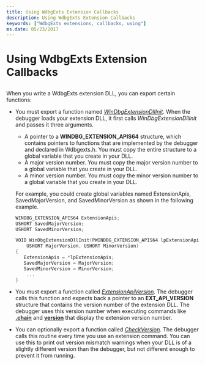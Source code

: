 ```yaml
---
title: Using WdbgExts Extension Callbacks
description: Using WdbgExts Extension Callbacks
keywords: ["WdbgExts extensions, callbacks, using"]
ms.date: 05/23/2017
---
```


# Using WdbgExts Extension Callbacks


## <span id="ddk_using_wdbgexts_extension_callbacks_dbwx"></span><span id="DDK_USING_WDBGEXTS_EXTENSION_CALLBACKS_DBWX"></span>


When you write a WdbgExts extension DLL, you can export certain functions:

-   You must export a function named [*WinDbgExtensionDllInit*](/windows-hardware/drivers/ddi/wdbgexts/nc-wdbgexts-pwindbg_extension_dll_init). When the debugger loads your extension DLL, it first calls *WinDbgExtensionDllInit* and passes it three arguments.

    -   A pointer to a **WINDBG\_EXTENSION\_APIS64** structure, which contains pointers to functions that are implemented by the debugger and declared in Wdbgexts.h. You must copy the entire structure to a global variable that you create in your DLL.
    -   A major version number. You must copy the major version number to a global variable that you create in your DLL.
    -   A minor version number. You must copy the minor version number to a global variable that you create in your DLL.

    For example, you could create global variables named ExtensionApis, SavedMajorVersion, and SavedMinorVersion as shown in the following example.

    ```cpp
    WINDBG_EXTENSION_APIS64 ExtensionApis;
    USHORT SavedMajorVersion;
    USHORT SavedMinorVersion;

    VOID WinDbgExtensionDllInit(PWINDBG_EXTENSION_APIS64 lpExtensionApis,
        USHORT MajorVersion, USHORT MinorVersion)
    {
       ExtensionApis = *lpExtensionApis;
       SavedMajorVersion = MajorVersion;
       SavedMinorVersion = MinorVersion;
        ...
    }
    ```

-   You must export a function called [*ExtensionApiVersion*](/windows-hardware/drivers/ddi/wdbgexts/nc-wdbgexts-pwindbg_extension_api_version). The debugger calls this function and expects back a pointer to an **EXT\_API\_VERSION** structure that contains the version number of the extension DLL. The debugger uses this version number when executing commands like [**.chain**](../debuggercmds/-chain--list-debugger-extensions-.md) and [**version**](../debuggercmds/version--show-debugger-version-.md) that display the extension version number.

-   You can optionally export a function called [*CheckVersion*](/windows-hardware/drivers/ddi/wdbgexts/nc-wdbgexts-pwindbg_check_version). The debugger calls this routine every time you use an extension command. You can use this to print out version mismatch warnings when your DLL is of a slightly different version than the debugger, but not different enough to prevent it from running.

 

